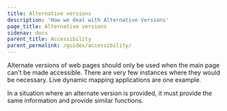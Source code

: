 ```yaml
---
title: Alternative versions
description: 'How we deal with Alternative Versions'
page_title: Alternative versions
sidenav: docs
parent_title: Accessibility
parent_permalink: /guides/accessibility/
---
```

Alternate versions of web pages should only be used when the main page can't be made accessible. There are very few instances where they would be necessary. Live dynamic mapping applications are one example.

In a situation where an alternate version is provided, it must provide the same information and provide similar functions.
